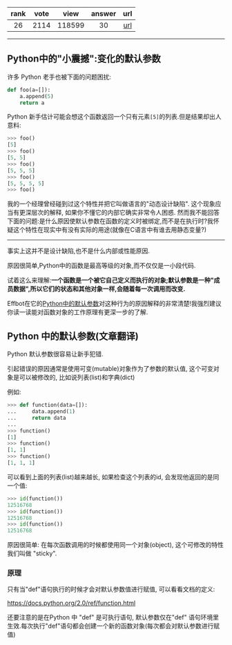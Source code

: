 
| rank | vote | view | answer | url |
|:-:|:-:|:-:|:-:|:-:|
|26|2114|118599|30| [url](http://stackoverflow.com/questions/1132941/least-astonishment-and-the-mutable-default-argument) |
***

## Python中的"小震撼":变化的默认参数

许多 Python 老手也被下面的问题困扰:

```python
def foo(a=[]):
    a.append(5)
    return a
```

Python 新手估计可能会想这个函数返回一个只有元素`[5]`的列表.但是结果却出人意料:

```python
>>> foo()
[5]
>>> foo()
[5, 5]
>>> foo()
[5, 5, 5]
>>> foo()
[5, 5, 5, 5]
>>> foo()
```

我的一个经理曾经碰到过这个特性并把它叫做语言的"动态设计缺陷". 这个现象应当有更深层次的解释, 如果你不懂它的内部它确实非常令人困惑. 然而我不能回答下面的问题:是什么原因使默认参数在函数的定义时被绑定,而不是在执行时?我怀疑这个特性在现实中有没有实际的用途(就像在C语言中有谁去用静态变量?)

***

事实上这并不是设计缺陷,也不是什么内部或性能原因.

原因很简单,Python中的函数是最高等级的对象,而不仅仅是一小段代码.

试着这么来理解:**一个函数是一个被它自己定义而执行的对象;默认参数是一种"成员数据",所以它们的状态和其他对象一样,会随着每一次调用而改变.**

Effbot在它的[Python中的默认参数](http://effbot.org/zone/default-values.htm)对这种行为的原因解释的非常清楚!我强烈建议你读一读能对函数对象的工作原理有更深一步的了解.




## Python 中的默认参数(文章翻译)

Python 默认参数很容易让新手犯错.

引起错误的原因通常是使用可变(mutable)对象作为了参数的默认值, 这个可变对象是可以被修改的, 比如说列表(list)和字典(dict)

例如:
```python
>>> def function(data=[]):
...     data.append(1)
...     return data
...
>>> function()
[1]
>>> function()
[1, 1]
>>> function()
[1, 1, 1]
```

可以看到上面的列表(list)越来越长, 如果检查这个列表的id, 会发现他返回的是同一个值:

```python
>>> id(function())
12516768
>>> id(function())
12516768
>>> id(function())
12516768
```

原因很简单: 在每次函数调用的时候都使用同一个对象(object), 这个可修改的特性我们叫做 "sticky".

### 原理

只有当"def"语句执行的时候才会对默认参数值进行赋值, 可以看看文档的定义:

https://docs.python.org/2.0/ref/function.html

还要注意的是在Python 中 "def" 是可执行语句, 默认参数仅在"def" 语句环境里生效.每次执行"def"语句都会创建一个新的函数对象(每次都会对默认参数进行赋值)
